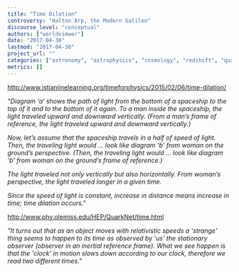 ```yaml
---
title: "Time Dilation"
controversy: "Halton Arp, the Modern Galileo"
discourse_level: "conceptual"
authors: ["worldviewer"]
date: "2017-04-30"
lastmod: "2017-04-30"
project_url: ""
categories: ["astronomy", "astrophysics", "cosmology", "redshift", "quasars", "halton arp", "time dilation"]
metrics: []
---
```


http://www.istianjinelearning.org/timeforphysics/2015/02/06/time-dilation/

_"Diagram ‘a’ shows the path of light from the bottom of a spaceship to the top of it and to the bottom of it again. To a man inside the spaceship, the light traveled upward and downward vertically. (From a man’s frame of reference, the light traveled upward and downward vertically.)_

_Now, let’s assume that the spaceship travels in a half of speed of light. Then, the traveling light would ... look like diagram ‘b’ from woman on the ground’s perspective. (Then, the traveling light would ... look like diagram ‘b’ from woman on the ground’s frame of reference.)_

_The light traveled not only vertically but also horizontally. From woman’s perspective, the light traveled longer in a given time._

_Since the speed of light is constant, increase in distance means increase in time; time dilation occurs."_

http://www.phy.olemiss.edu/HEP/QuarkNet/time.html

_"It turns out that as an object moves with relativistic speeds a 'strange' thing seems to happen to its time as observed by 'us' the stationary observer (observer in an inertial reference frame). What we see happen is that the 'clock' in motion slows down according to our clock, therefore we read two different times."_
